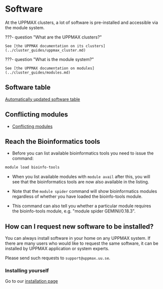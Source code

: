 # Software

At the UPPMAX clusters,
a lot of software is pre-installed
and accessible via the module system.

???- question "What are the UPPMAX clusters?"

    See [the UPPMAX documentation on its clusters](../cluster_guides/uppmax_cluster.md)

???- question "What is the module system?"

    See [the UPPMAX documentation on modules](../cluster_guides/modules.md)

## Software table

[Automatically updated software table](software-table.md)

## Conflicting modules

- [Conflicting modules](../cluster_guides/module_conflicts.md)

## Reach the Bioinformatics tools

- Before you can list available bioinformatics tools you need to issue the command:

```bash
module load bioinfo-tools
```

- When you list available modules with ``module avail`` after this, you will see that the bioinformatics tools are now also available in the listing.

- Note that the ``module spider`` command will show bioinformatics modules regardless of whether you have loaded the bioinfo-tools module.
- This command can also tell you whether a particular module requires the bioinfo-tools module, e.g. "module spider GEMINI/0.18.3".

## How can I request new software to be installed?

You can always install software in your home on any UPPMAX system. If there are many users who would like to request the same software, it can be installed by UPPMAX application or system experts.

Please send such requests to `support@uppmax.uu.se`.

### Installing yourself

Go to our [installation page](install.md)

